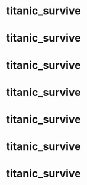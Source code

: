 # titanic_survive
# titanic_survive
# titanic_survive
# titanic_survive
# titanic_survive
# titanic_survive
# titanic_survive
